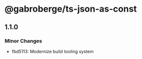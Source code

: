 # @gabroberge/ts-json-as-const

## 1.1.0

### Minor Changes

-   fbd5113: Modernize build tooling system
